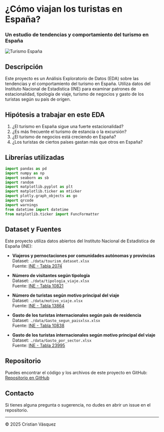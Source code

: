 # ¿Cómo viajan los turistas en España?

### Un estudio de tendencias y comportamiento del turismo en España
![Turismo España](./Imagenes/Turismo_banner.png)

## Descripción
Este proyecto es un Análisis Exploratorio de Datos (EDA) sobre las tendencias y el comportamiento del turismo en España. Utiliza datos del Instituto Nacional de Estadística (INE) para examinar patrones de estacionalidad, tipología de viaje, turismo de negocios y gasto de los turistas según su país de origen.

## Hipótesis a trabajar en este EDA
1. ¿El turismo en España sigue una fuerte estacionalidad?
2. ¿Es más frecuente el turismo de estancia o la excursión?
3. ¿El turismo de negocios está creciendo en España?
4. ¿Los turistas de ciertos países gastan más que otros en España?

## Librerías utilizadas
```python
import pandas as pd
import numpy as np
import seaborn as sb
import random
import matplotlib.pyplot as plt
import matplotlib.ticker as mticker 
import plotly.graph_objects as go
import qrcode
import warnings
from datetime import datetime
from matplotlib.ticker import FuncFormatter
```

## Dataset y Fuentes
Este proyecto utiliza datos abiertos del Instituto Nacional de Estadística de España (INE):

- **Viajeros y pernoctaciones por comunidades autónomas y provincias**  
  Dataset: `./data/tourism_dataset.xlsx`  
  Fuente: [INE - Tabla 2074](https://www.ine.es/jaxiT3/Tabla.htm?t=2074)
  
- **Número de visitantes según tipología**  
  Dataset: `./data/tipologia_viaje.xlsx`  
  Fuente: [INE - Tabla 10821](https://www.ine.es/jaxiT3/Tabla.htm?t=10821)
  
- **Número de turistas según motivo principal del viaje**  
  Dataset: `./data/motivo_viaje.xlsx`  
  Fuente: [INE - Tabla 13864](https://www.ine.es/jaxiT3/Tabla.htm?t=13864)
  
- **Gasto de los turistas internacionales según país de residencia**  
  Dataset: `./data/Gasto_segun_paisxlsx.xlsx`  
  Fuente: [INE - Tabla 10838](https://www.ine.es/jaxiT3/Tabla.htm?t=10838)
  
- **Gasto de los turistas internacionales según motivo principal del viaje**  
  Dataset: `./data/Gasto_por_sector.xlsx`  
  Fuente: [INE - Tabla 23995](https://www.ine.es/jaxiT3/Tabla.htm?t=23995)
  
## Repositorio
Puedes encontrar el código y los archivos de este proyecto en GitHub:  
[Repositorio en GitHub](https://github.com/Cristianvas198/Turismo_Spain.git)

## Contacto
Si tienes alguna pregunta o sugerencia, no dudes en abrir un issue en el repositorio.

---

© 2025 Cristian Vásquez







